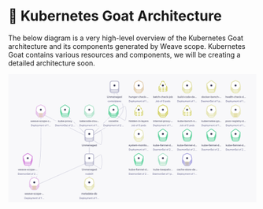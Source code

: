 # 📐 Kubernetes Goat Architecture

The below diagram is a very high-level overview of the Kubernetes Goat architecture and its components generated by Weave scope. Kubernetes Goat contains various resources and components, we will be creating a detailed architecture soon.

![](scenarios/images/kubernetes-goat-architecture.png)
